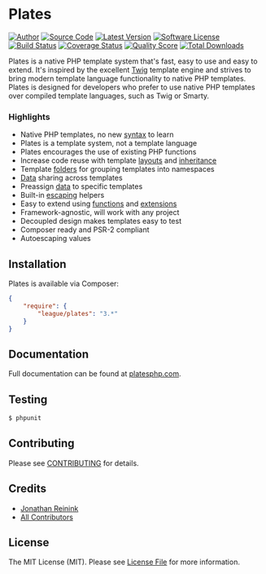Plates
======

[![Author](http://img.shields.io/badge/author-@reinink-blue.svg?style=flat-square)](https://twitter.com/reinink)
[![Source Code](http://img.shields.io/badge/source-league/plates-blue.svg?style=flat-square)](https://github.com/thephpleague/plates)
[![Latest Version](https://img.shields.io/github/release/thephpleague/plates.svg?style=flat-square)](https://github.com/thephpleague/plates/releases)
[![Software License](https://img.shields.io/badge/license-MIT-brightgreen.svg?style=flat-square)](LICENSE.md)
[![Build Status](https://img.shields.io/travis/thephpleague/plates/master.svg?style=flat-square)](https://travis-ci.org/thephpleague/plates)
[![Coverage Status](https://img.shields.io/scrutinizer/coverage/g/thephpleague/plates.svg?style=flat-square)](https://scrutinizer-ci.com/g/thephpleague/plates/code-structure)
[![Quality Score](https://img.shields.io/scrutinizer/g/thephpleague/plates.svg?style=flat-square)](https://scrutinizer-ci.com/g/thephpleague/plates)
[![Total Downloads](https://img.shields.io/packagist/dt/league/plates.svg?style=flat-square)](https://packagist.org/packages/league/plates)

Plates is a native PHP template system that's fast, easy to use and easy to extend. It's inspired by the excellent [Twig](http://twig.sensiolabs.org/) template engine and strives to bring modern template language functionality to native PHP templates. Plates is designed for developers who prefer to use native PHP templates over compiled template languages, such as Twig or Smarty.

### Highlights

- Native PHP templates, no new [syntax](http://platesphp.com/templates/syntax/) to learn
- Plates is a template system, not a template language
- Plates encourages the use of existing PHP functions
- Increase code reuse with template [layouts](http://platesphp.com/templates/layouts/) and [inheritance](http://platesphp.com/templates/inheritance/)
- Template [folders](http://platesphp.com/engine/folders/) for grouping templates into namespaces
- [Data](http://platesphp.com/templates/data/#preassigned-and-shared-data) sharing across templates
- Preassign [data](http://platesphp.com/templates/data/#preassigned-and-shared-data) to specific templates
- Built-in [escaping](http://platesphp.com/templates/escaping/) helpers
- Easy to extend using [functions](http://platesphp.com/engine/functions/) and [extensions](http://platesphp.com/engine/extensions/)
- Framework-agnostic, will work with any project
- Decoupled design makes templates easy to test
- Composer ready and PSR-2 compliant
- Autoescaping values

## Installation

Plates is available via Composer:

```json
{
    "require": {
        "league/plates": "3.*"
    }
}
```

## Documentation

Full documentation can be found at [platesphp.com](http://platesphp.com/).

## Testing

```bash
$ phpunit
```

## Contributing

Please see [CONTRIBUTING](https://github.com/thephpleague/plates/blob/master/CONTRIBUTING.md) for details.

## Credits

- [Jonathan Reinink](https://github.com/reinink)
- [All Contributors](https://github.com/thephpleague/plates/contributors)

## License

The MIT License (MIT). Please see [License File](https://github.com/thephpleague/plates/blob/master/LICENSE) for more information.
